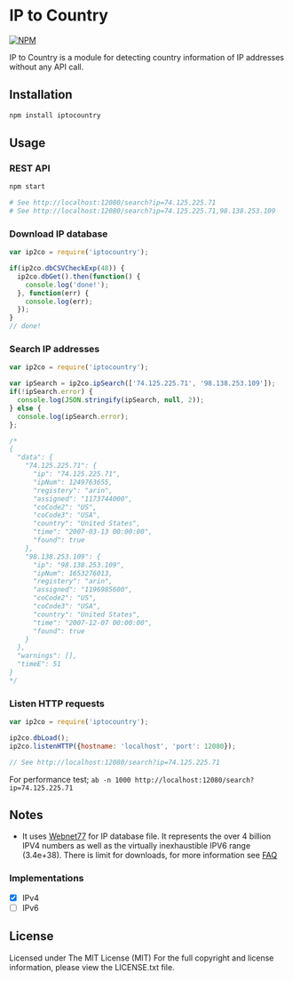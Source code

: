 # IP to Country

[![NPM][npm-image]][npm-url]

IP to Country is a module for detecting country information of IP addresses without any API call.

## Installation

```bash
npm install iptocountry
```

## Usage

### REST API

```bash
npm start

# See http://localhost:12080/search?ip=74.125.225.71
# See http://localhost:12080/search?ip=74.125.225.71,98.138.253.109
```

### Download IP database

```javascript
var ip2co = require('iptocountry');

if(ip2co.dbCSVCheckExp(48)) {
  ip2co.dbGet().then(function() {
    console.log('done!');
  }, function(err) {
    console.log(err);
  });
}
// done!
```

### Search IP addresses

```javascript
var ip2co = require('iptocountry');

var ipSearch = ip2co.ipSearch(['74.125.225.71', '98.138.253.109']);
if(!ipSearch.error) {
  console.log(JSON.stringify(ipSearch, null, 2));
} else {
  console.log(ipSearch.error);
};

/*
{
  "data": {
    "74.125.225.71": {
      "ip": "74.125.225.71",
      "ipNum": 1249763655,
      "registery": "arin",
      "assigned": "1173744000",
      "coCode2": "US",
      "coCode3": "USA",
      "country": "United States",
      "time": "2007-03-13 00:00:00",
      "found": true
    },
    "98.138.253.109": {
      "ip": "98.138.253.109",
      "ipNum": 1653276013,
      "registery": "arin",
      "assigned": "1196985600",
      "coCode2": "US",
      "coCode3": "USA",
      "country": "United States",
      "time": "2007-12-07 00:00:00",
      "found": true
    }
  },
  "warnings": [],
  "timeE": 51
}
*/
```

### Listen HTTP requests

```javascript
var ip2co = require('iptocountry');

ip2co.dbLoad();
ip2co.listenHTTP({hostname: 'localhost', 'port': 12080});

// See http://localhost:12080/search?ip=74.125.225.71
```

For performance test; `ab -n 1000 http://localhost:12080/search?ip=74.125.225.71`

## Notes

* It uses [Webnet77](http://software77.net/geo-ip/) for IP database file. It represents
  the over 4 billion IPV4 numbers as well as the virtually inexhaustible IPV6 range (3.4e+38).
  There is limit for downloads, for more information see [FAQ](http://software77.net/faq.html)

### Implementations

- [x] IPv4
- [ ] IPv6

## License

Licensed under The MIT License (MIT)
For the full copyright and license information, please view the LICENSE.txt file.

[npm-url]: http://npmjs.org/package/iptocountry
[npm-image]: https://badge.fury.io/js/iptocountry.svg

[travis-url]: https://travis-ci.org/devfacet/iptocountry
[travis-image]: https://travis-ci.org/devfacet/iptocountry.svg?branch=master
